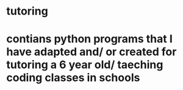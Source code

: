 # tutoring
# contians python programs that I have adapted and/ or created for tutoring a 6 year old/ taeching coding classes in schools
